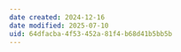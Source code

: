 ```yaml
---
date created: 2024-12-16
date modified: 2025-07-10
uid: 64dfacba-4f53-452a-81f4-b68d41b5bb5b
---
```

